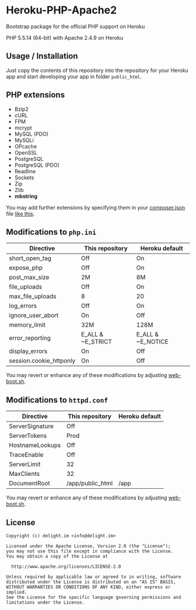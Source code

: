 # Heroku-PHP-Apache2

Bootstrap package for the official PHP support on Heroku

PHP 5.5.14 (64-bit) with Apache 2.4.9 on Heroku

## Usage / Installation

Just copy the contents of this repository into the repository for your Heroku app and start developing your app in folder `public_html`.

## PHP extensions

 * Bzip2
 * cURL
 * FPM
 * mcrypt
 * MySQL (PDO)
 * MySQLi
 * OPcache
 * OpenSSL
 * PostgreSQL
 * PostgreSQL (PDO)
 * Readline
 * Sockets
 * Zip
 * Zlib
 * **mbstring**

You may add further extensions by specifying them in your [composer.json](composer.json) file [like this](https://devcenter.heroku.com/articles/php-support#extensions).

## Modifications to `php.ini`

| Directive               | This repository   | Heroku default    |
| ----------------------- | ----------------- | ----------------- |
| short_open_tag          | Off               | On                |
| expose_php              | Off               | On                |
| post_max_size           | 2M                | 8M                |
| file_uploads            | Off               | On                |
| max_file_uploads        | 8                 | 20                |
| log_errors              | Off               | On                |
| ignore_user_abort       | On                | Off               |
| memory_limit            | 32M               | 128M              |
| error_reporting         | E_ALL & ~E_STRICT | E_ALL & ~E_NOTICE |
| display_errors          | On                | Off               |
| session.cookie_httponly | On                | Off               |

You may revert or enhance any of these modifications by adjusting [web-boot.sh](web-boot.sh).

## Modifications to `httpd.conf`

| Directive       | This repository  | Heroku default |
| --------------- | ---------------- | -------------- |
| ServerSignature | Off              |                |
| ServerTokens    | Prod             |                |
| HostnameLookups | Off              |                |
| TraceEnable     | Off              |                |
| ServerLimit     | 32               |                |
| MaxClients      | 32               |                |
| DocumentRoot    | /app/public_html | /app           |

You may revert or enhance any of these modifications by adjusting [web-boot.sh](web-boot.sh).

## License

```
Copyright (c) delight.im <info@delight.im>

Licensed under the Apache License, Version 2.0 (the "License");
you may not use this file except in compliance with the License.
You may obtain a copy of the License at

  http://www.apache.org/licenses/LICENSE-2.0

Unless required by applicable law or agreed to in writing, software
distributed under the License is distributed on an "AS IS" BASIS,
WITHOUT WARRANTIES OR CONDITIONS OF ANY KIND, either express or implied.
See the License for the specific language governing permissions and
limitations under the License.
```